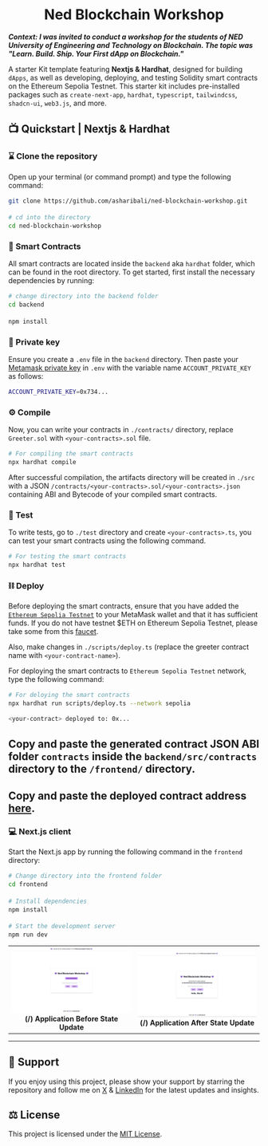 <h1 align="center">Ned Blockchain Workshop</h1>

***Context: I was invited to conduct a workshop for the students of NED University of Engineering and Technology on Blockchain. The topic was "Learn. Build. Ship. Your First dApp on Blockchain."***

A starter Kit template featuring **Nextjs & Hardhat**, designed for building `dApps`, as well as developing, deploying, and testing Solidity smart contracts on the Ethereum Sepolia Testnet. This starter kit includes pre-installed packages such as `create-next-app`, `hardhat`, `typescript`, `tailwindcss`, `shadcn-ui`, `web3.js`,  and more.


## 📺 Quickstart | Nextjs & Hardhat

### ⌛️ Clone the repository

Open up your terminal (or command prompt) and type the following command:

```sh
git clone https://github.com/asharibali/ned-blockchain-workshop.git

# cd into the directory
cd ned-blockchain-workshop
```

### 📜 Smart Contracts

All smart contracts are located inside the `backend` aka `hardhat` folder, which can be found in the root directory. To get started, first install the necessary dependencies by running:

```sh
# change directory into the backend folder
cd backend

npm install
```

### 🔑 Private key

Ensure you create a `.env` file in the `backend` directory. Then paste your [Metamask private key](https://metamask.zendesk.com/hc/en-us/articles/360015289632-How-to-export-an-account-s-private-key) in `.env` with the variable name `ACCOUNT_PRIVATE_KEY` as follows:

```sh
ACCOUNT_PRIVATE_KEY=0x734...
```

### ⚙️ Compile

Now, you can write your contracts in `./contracts/` directory, replace `Greeter.sol` with `<your-contracts>.sol` file.

```sh
# For compiling the smart contracts
npx hardhat compile
```

After successful compilation, the artifacts directory will be created in `./src` with a JSON `/contracts/<your-contracts>.sol/<your-contracts>.json` containing ABI and Bytecode of your compiled smart contracts.

### 🧪 Test

To write tests, go to `./test` directory and create `<your-contracts>.ts`, you can test your smart contracts using the following command.

```sh
# For testing the smart contracts
npx hardhat test
```


### ⛓️ Deploy

Before deploying the smart contracts, ensure that you have added the [`Ethereum Sepolia Testnet`](https://chainlist.org/chain/11155111) to your MetaMask wallet and that it has sufficient funds. If you do not have testnet $ETH on Ethereum Sepolia Testnet, please take some from this [faucet](https://cloud.google.com/application/web3/faucet/ethereum/sepolia).

Also, make changes in `./scripts/deploy.ts` (replace the greeter contract name with `<your-contract-name>`).

For deploying the smart contracts to `Ethereum Sepolia Testnet` network, type the following command:

```sh
# For deloying the smart contracts
npx hardhat run scripts/deploy.ts --network sepolia
```

```sh
<your-contract> deployed to: 0x...
```

## **Copy and paste the generated contract JSON ABI folder `contracts` inside the `backend/src/contracts` directory to the `/frontend/` directory.**

## **Copy and paste the deployed contract address [here](https://github.com/asharibali/ned-blockchain-workshop/blob/frontend/app/page.tsx#L37).**

### 💻 Next.js client

Start the Next.js app by running the following command in the `frontend` directory:

```sh
# Change directory into the frontend folder 
cd frontend

# Install dependencies
npm install

# Start the development server
npm run dev
```

<table align="center">
  <tr>
    <td align="center">
      <img src="frontend/public/before.png" alt="ned-blockchain-workshop-before" width="500"/>
      <b>(/) Application Before State Update</b>
    </td>
    <td align="center">
      <img src="frontend/public/after.png" alt="ned-blockchain-workshop-after" width="500"/>
      <b>(/) Application After State Update</b>
    </td>
  </tr>
</table>

<hr>

## 🤝 Support

If you enjoy using this project, please show your support by starring the repository and follow me on [X](https://x.com/0xAsharib) & [LinkedIn](https://www.linkedin.com/in/asharibali/) for the latest updates and insights.

## ⚖️ License

This project is licensed under the [MIT License](https://github.com/asharibali/ned-blockchain-workshop/blob/main/LICENSE.md).
